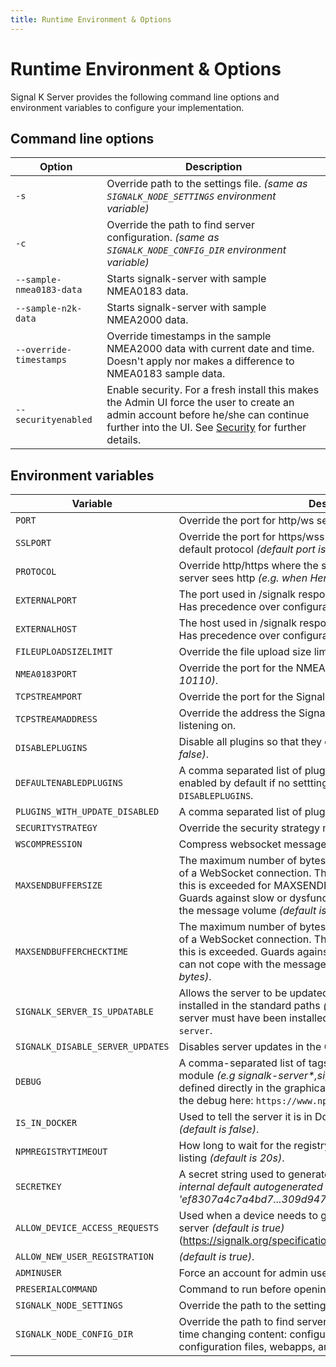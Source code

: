 ```yaml
---
title: Runtime Environment & Options
---
```


# Runtime Environment & Options

Signal K Server provides the following command line options and environment variables to configure your implementation.



## Command line options

| Option | Description |
|--- |--- |
| `-s` | Override path to the settings file. _(same as `SIGNALK_NODE_SETTINGS` environment variable)_ |
| `-c` | Override the path to find server configuration. _(same as `SIGNALK_NODE_CONFIG_DIR` environment variable)_  |
| `--sample-nmea0183-data` | Starts signalk-server with sample NMEA0183 data. |
| `--sample-n2k-data` | Starts signalk-server with sample NMEA2000 data. |
| `--override-timestamps` | Override timestamps in the sample NMEA2000 data with current date and time. Doesn't apply nor makes a difference to NMEA0183 sample data. |
| `--securityenabled` | Enable security. For a fresh install this makes the Admin UI force the user to create an admin account before he/she can continue further into the UI. See [Security](../security.md#enabling-security) for further details. |



## Environment variables

| Variable | Description |
|--- |--- |
| `PORT` | Override the port for http/ws service (default is 3000). |
| `SSLPORT` | Override the port for https/wss service. If defined forces ssl as default protocol _(default port is 3443)_. |
| `PROTOCOL` | Override http/https where the server is accessed via https but the server sees http _(e.g. when Heroku handles https termination)_ |
| `EXTERNALPORT` | The port used in /signalk response and Bonjour advertisement. Has precedence over configuration file. |
| `EXTERNALHOST` | The host used in /signalk response and Bonjour advertisement. Has precedence over configuration file. |
| `FILEUPLOADSIZELIMIT` | Override the file upload size limit _(default is '10mb')_. |
| `NMEA0183PORT` | Override the port for the NMEA 0183 over tcp service _(default is 10110)_. |
| `TCPSTREAMPORT` | Override the port for the Signal K Streaming (deltas) over TCP. |
| `TCPSTREAMADDRESS` | Override the address the Signal K Stream (deltas) over TCP is listening on. |
| `DISABLEPLUGINS` | Disable all plugins so that they can not be enabled _(default is false)_. |
| `DEFAULTENABLEDPLUGINS` | A comma separated list of plugin ids that are overridden to be enabled by default if no setttings exist. Lower preference than `DISABLEPLUGINS`. |
| `PLUGINS_WITH_UPDATE_DISABLED` | A comma separated list of plugin that will not be updated. |
| `SECURITYSTRATEGY` | Override the security strategy module name. |
| `WSCOMPRESSION` | Compress websocket messages _(default is false)_. |
| `MAXSENDBUFFERSIZE` | The maximum number of bytes allowed in the server's send buffer of a WebSocket connection. The connection will be terminated if this is exceeded for MAXSENDBUFFERCHECKTIME milliseconds. Guards against slow or dysfunctional clients that can not cope with the message volume _(default is 512 * 1024 bytes)_. |
| `MAXSENDBUFFERCHECKTIME` | The maximum number of bytes allowed in the server's send buffer of a WebSocket connection. The connection will be terminated if this is exceeded. Guards against slow or dysfunctional clients that can not cope with the message volume _(default is 512 * 1024 bytes)_. |
| `SIGNALK_SERVER_IS_UPDATABLE` | Allows the server to be updated through the GUI even if it is not installed in the standard paths _(default is false)_. If set to true, the server must have been installed with `npm install -g signalk-server`. |
| `SIGNALK_DISABLE_SERVER_UPDATES` | Disables server updates in the GUI _(default is false)_. |
| `DEBUG` | A comma-separated list of tags for debugging the specified module _(e.g signalk-server*,signalk-provider-tcp)_. Can now be defined directly in the graphical interface.  More help on how to use the debug here: `https://www.npmjs.com/package/debug#wildcards` |
| `IS_IN_DOCKER` | Used to tell the server it is in Docker and not normally updateable _(default is false)_. |
| `NPMREGISTRYTIMEOUT` | How long to wait for the registry when retrieving the App Store listing _(default is 20s)_. |
| `SECRETKEY` | A secret string used to generate an authentication token _(the internal default autogenerated is a string of 512 hex chars like 'ef8307a4c7a4bd7...309d947bca3')_ |
| `ALLOW_DEVICE_ACCESS_REQUESTS` | Used when a device needs to gain access to a secured Signal K server _(default is true)_ (https://signalk.org/specification/1.4.0/doc/access_requests.html). |
| `ALLOW_NEW_USER_REGISTRATION` | _(default is true)_. |
| `ADMINUSER` | Force an account for admin user _(username:password format)_. |
| `PRESERIALCOMMAND` | Command to run before opening a serial port. |
| `SIGNALK_NODE_SETTINGS` | Override the path to the settings file. |
| `SIGNALK_NODE_CONFIG_DIR` | Override the path to find server configuration. Includes all run-time changing content: configuration files, plugins, plugin configuration files, webapps, and so forth. |
